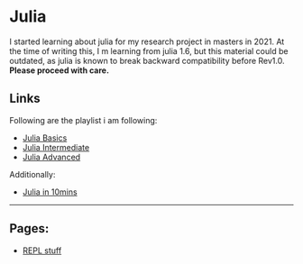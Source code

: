 # Julia

I started learning about julia for my research project in masters in 2021. At the time of writing this, I m learning from julia 1.6, but this material could be outdated, as julia is known to break backward compatibility before Rev1.0. **Please proceed with care.**   

## Links

Following are the playlist i am following:   

* [Julia Basics](https://youtu.be/5fJs3zE3Jgo)
* [Julia Intermediate]()
* [Julia Advanced]()

Additionally:

* [Julia in 10mins](https://youtu.be/eDtVDMjZ6Nc)
   
___
## Pages:
   
* [REPL stuff](./repl.md)
